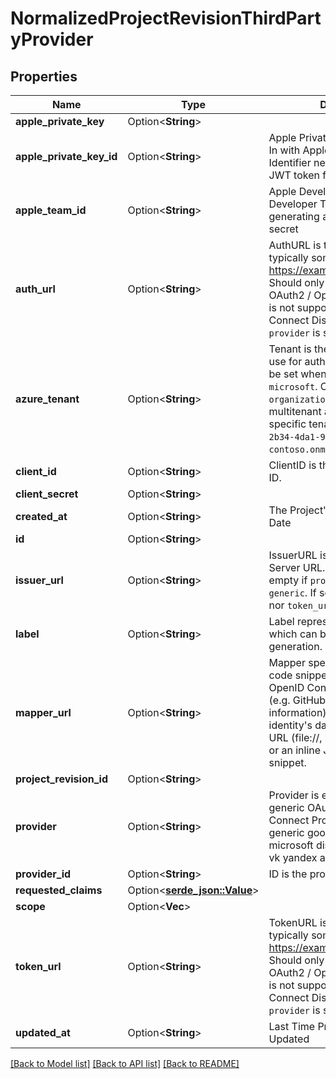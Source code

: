 # NormalizedProjectRevisionThirdPartyProvider

## Properties

Name | Type | Description | Notes
------------ | ------------- | ------------- | -------------
**apple_private_key** | Option<**String**> |  | [optional]
**apple_private_key_id** | Option<**String**> | Apple Private Key Identifier  Sign In with Apple Private Key Identifier needed for generating a JWT token for client secret | [optional]
**apple_team_id** | Option<**String**> | Apple Developer Team ID  Apple Developer Team ID needed for generating a JWT token for client secret | [optional]
**auth_url** | Option<**String**> | AuthURL is the authorize url, typically something like: https://example.org/oauth2/auth Should only be used when the OAuth2 / OpenID Connect server is not supporting OpenID Connect Discovery and when `provider` is set to `generic`. | [optional]
**azure_tenant** | Option<**String**> | Tenant is the Azure AD Tenant to use for authentication, and must be set when `provider` is set to `microsoft`.  Can be either `common`, `organizations`, `consumers` for a multitenant application or a specific tenant like `8eaef023-2b34-4da1-9baa-8bc8c9d6a490` or `contoso.onmicrosoft.com`. | [optional]
**client_id** | Option<**String**> | ClientID is the application's Client ID. | [optional]
**client_secret** | Option<**String**> |  | [optional]
**created_at** | Option<**String**> | The Project's Revision Creation Date | [optional][readonly]
**id** | Option<**String**> |  | [optional]
**issuer_url** | Option<**String**> | IssuerURL is the OpenID Connect Server URL. You can leave this empty if `provider` is not set to `generic`. If set, neither `auth_url` nor `token_url` are required. | [optional]
**label** | Option<**String**> | Label represents an optional label which can be used in the UI generation. | [optional]
**mapper_url** | Option<**String**> | Mapper specifies the JSONNet code snippet which uses the OpenID Connect Provider's data (e.g. GitHub or Google profile information) to hydrate the identity's data.  It can be either a URL (file://, http(s)://, base64://) or an inline JSONNet code snippet. | [optional]
**project_revision_id** | Option<**String**> |  | [optional]
**provider** | Option<**String**> | Provider is either \"generic\" for a generic OAuth 2.0 / OpenID Connect Provider or one of: generic google github gitlab microsoft discord slack facebook vk yandex apple | [optional]
**provider_id** | Option<**String**> | ID is the provider's ID | [optional]
**requested_claims** | Option<[**serde_json::Value**](.md)> |  | [optional]
**scope** | Option<**Vec<String>**> |  | [optional]
**token_url** | Option<**String**> | TokenURL is the token url, typically something like: https://example.org/oauth2/token  Should only be used when the OAuth2 / OpenID Connect server is not supporting OpenID Connect Discovery and when `provider` is set to `generic`. | [optional]
**updated_at** | Option<**String**> | Last Time Project's Revision was Updated | [optional][readonly]

[[Back to Model list]](../README.md#documentation-for-models) [[Back to API list]](../README.md#documentation-for-api-endpoints) [[Back to README]](../README.md)


